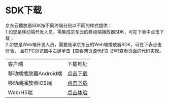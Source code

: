 # SDK下载

京东云播放器SDK按不同终端分别以不同的样式提供：   
1.如您是移动端开发人员，需集成京东云的移动端播放器SDK，可在下表中点击下载；   
2.如您是Web端开发人员，需要继承京东云的Web端播放器SDK，可在下表点击体验， 且在PC浏览器中右键单击【查看网页源代码】即可查看页面的代码实现。

<table>
<tr>
    <td>客户端</td>
    <td>下载地址</td>
</tr>
<tr>
    <td>移动端播放器Android端</td>
    <td><a href="https://sdk-publish.s3.cn-north-1.jdcloud-oss.com/sdk/jdcloud_live_android_demo.zip">点击下载</a><br/> </td>
</tr>
<tr>
    <td>移动端播放器iOS端</td>
    <td><a href="https://sdk-publish.s3.cn-north-1.jdcloud-oss.com/jdt_video_sdk_ios_1.2.1.1001.zip">点击下载</a><br/> </td>
</tr>
<tr>
    <td>Web/H5端</td>
    <td><a href="https://j.jdcloud.com/video/player/index.html">点击体验</a><br/> </td>
</tr>                
</table>

